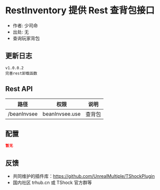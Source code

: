 # RestInventory 提供 Rest 查背包接口

- 作者: 少司命
- 出处: 无
- 查询玩家背包

## 更新日志

```
v1.0.0.2
完善rest卸载函数
```

## Rest API

| 路径        |      权限      |  说明  |
| ----------- | :------------: | :----: |
| /beanInvsee | beanInvsee.use | 查背包 |

## 配置

```json
暂无
```

## 反馈

- 共同维护的插件库：https://github.com/UnrealMultiple/TShockPlugin
- 国内社区 trhub.cn 或 TShock 官方群等
